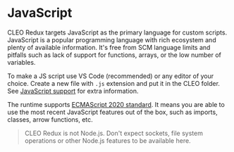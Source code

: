 # JavaScript

CLEO Redux targets JavaScript as the primary language for custom scripts. JavaScript is a popular programming language with rich ecosystem and plenty of available information. It's free from SCM language limits and pitfalls such as lack of support for functions, arrays, or the low number of variables.

To make a JS script use VS Code (recommended) or any editor of your choice. Create a new file with `.js` extension and put it in the CLEO folder. See [JavaScript support](#javascript-support) for extra information.

The runtime supports [ECMAScript 2020 standard](https://262.ecma-international.org/11.0/). It means you are able to use the most recent JavaScript features out of the box, such as imports, classes, arrow functions, etc.

> CLEO Redux is not Node.js. Don't expect sockets, file system operations or other Node.js features to be available here.
